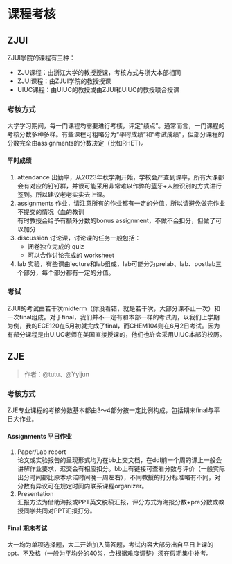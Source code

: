 # 课程考核

## ZJUI

ZJUI学院的课程有三种：

- ZJU课程：由浙江大学的教授授课，考核方式与浙大本部相同
- ZJUI课程：由ZJUI学院的教授授课
- UIUC课程：由UIUC的教授或由ZJUI和UIUC的教授联合授课

### 考核方式

大学学习期间，每一门课程均需要进行考核，评定“绩点”。通常而言，一门课程的考核分数多种多样。有些课程可粗略分为“平时成绩”和“考试成绩”，但部分课程的分数完全由assignments的分数决定（比如RHET）。

#### 平时成绩

1. attendance 出勤率，从2023年秋学期开始，学校会严查到课率，所有大课都会有对应的钉钉群，并很可能采用非常难以作弊的蓝牙+人脸识别的方式进行签到。所以建议老老实实去上课。
2. assignments 作业，请注意所有的作业都有一定的分值，所以请避免做完作业不提交的情况（血的教训  
   有时教授会给予有额外分数的bonus assignment，不做不会扣分，但做了可以加分
3. discussion 讨论课，讨论课的任务一般包括：  
    - 闭卷独立完成的 quiz
    - 可以合作讨论完成的 worksheet
4. lab 实验，有些课由lecture和lab组成，lab可能分为prelab、lab、postlab三个部分，每个部分都有一定的分值。

### 考试

ZJUI的考试由若干次midterm（你没看错，就是若干次，大部分课不止一次）和一次final组成。对于final，我们并不一定有和本部一样的考试周，以我们上学期为例，我的ECE120在5月初就完成了final，而CHEM104则在6月2日考试。因为有部分课程是由UIUC老师在美国直接授课的，他们也许会采用UIUC本部的校历。

## ZJE

> 作者：@tutu、@Yyijun

### 考核方式

ZJE专业课程的考核分数基本都由3～4部分按一定比例构成，包括期末final与平日大作业。

#### Assignments 平日作业

1. Paper/Lab report  
   论文或实验报告的呈现形式均为在bb上交文档，在ddl前一个周的课上一般会讲解作业要求，迟交会有相应扣分。bb上有链接可查看分数与评价（一般实际出分时间都比原本承诺时间晚一周左右），不同教授的打分标准略有不同，对分数有异议可在规定时间内联系课程organizer。
2. Presentation  
   汇报方法为借助海报或PPT英文脱稿汇报，评分方式为海报分数+pre分数或教授同学共同对PPT汇报打分。

#### Final 期末考试

大一均为单项选择题，大二开始加入简答题，考试内容大部分出自平日上课的ppt。不及格（一般为平均分的40%，会根据难度调整）须在假期集中补考。
